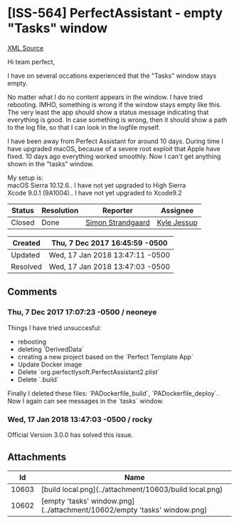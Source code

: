 # [ISS-564] PerfectAssistant - empty "Tasks" window

[XML Source](./xml/ISS-564.xml)
<p><p>Hi team perfect,</p>

<p>I have on several occations experienced that the "Tasks" window stays empty. </p>

<p>No matter what I do no content appears in the window. I have tried rebooting. IMHO, something is wrong if the window stays empty like this. The very least the app should show a status message indicating that everything is good. In case something is wrong, then it should show a path to the log file, so that I can look in the logfile myself.</p>

<p>I have been away from Perfect Assistant for around 10 days. During time I have upgraded macOS, because of a severe root exploit that Apple have fixed. 10 days ago everything worked smoothly. Now I can't get anything shown in the "tasks" window.</p>

<p>My setup is:<br/>
macOS Sierra 10.12.6.. I have not yet upgraded to High Sierra<br/>
Xcode 9.0.1 (9A1004).. I have not yet upgraded to Xcode9.2</p></p>





Status|Resolution|Reporter|Assignee
------|----------|--------|--------
Closed|Done|[Simon Strandgaard](neoneye)|[Kyle Jessup]($kjessup)





Created|Thu, 7 Dec 2017 16:45:59 -0500
-------|--------------
Updated|Wed, 17 Jan 2018 13:47:11 -0500
Resolved|Wed, 17 Jan 2018 13:47:03 -0500


## Comments




### Thu, 7 Dec 2017 17:07:23 -0500 / neoneye 

<p><p>Things I have tried unsuccesful:</p>
<ul>
	<li>rebooting</li>
	<li>deleting `DerivedData`</li>
	<li>creating a new project based on the `Perfect Template App`</li>
	<li>Update Docker image</li>
	<li>Delete `org.perfectlysoft.PerfectAssistant2.plist`</li>
	<li>Delete `.build`</li>
</ul>


<p>Finally I deleted these files: `PADockerfile_build`, `PADockerfile_deploy`.<br/>
Now I again can see messages in the `tasks` window.</p>
</p>


### Wed, 17 Jan 2018 13:47:03 -0500 / rocky 

<p><p>Official Version 3.0.0 has solved this issue.</p></p>

## Attachments





Id|Name
------|------------
10603|[build local.png](../attachment/10603/build local.png)
10602|[empty 'tasks' window.png](../attachment/10602/empty 'tasks' window.png)

